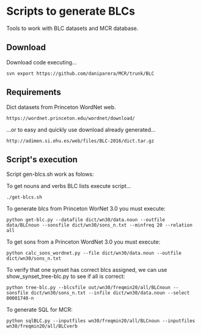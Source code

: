 Scripts to generate BLCs
=======

Tools to work with BLC datasets and MCR database.

Download
-------

Download code executing...
```
svn export https://github.com/daniparera/MCR/trunk/BLC
```

Requirements
-------

Dict datasets from Princeton WordNet web.
```
https://wordnet.princeton.edu/wordnet/download/
```

...or to easy and quickly use download already generated...

```
http://adimen.si.ehu.es/web/files/BLC-2016/dict.tar.gz
```


Script's execution
-------

Script gen-blcs.sh work as folows:

To get nouns and verbs BLC lists execute script...
```
./get-blcs.sh
```

To generate blcs from Princeton WorNet 3.0 you must execute:
```
python get-blc.py --datafile dict/wn30/data.noun --outfile data/BLCnoun --sonsfile dict/wn30/sons_n.txt --minfreq 20 --relation all
```

To get sons from a Princeton WordNet 3.0 you must execute:
```
python calc_sons_wordnet.py --file dict/wn30/data.noun --outfile dict/wn30/sons_n.txt
```

To verify that one synset has correct blcs assigned, we can use show_synset_tree-blc.py to see if all is correct:
```
python tree-blc.py --blcsfile out/wn30/freqmin20/all/BLCnoun --sonsfile dict/wn30/sons_n.txt --infile dict/wn30/data.noun --select 00001740-n
```

To generate SQL for MCR:
```
python sqlBLC.py --inputfiles wn30/freqmin20/all/BLCnoun --inputfiles wn30/freqmin20/all/BLCverb
```

